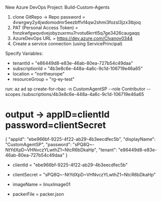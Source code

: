 New Azure DevOps Project: Build-Custom-Agents

1. clone GitRepo -> Repo password = 4vwrgwy2y4jwdomodmr5eezbffvf4qw2shmi3fozsl3jzx3lbjoq
2. PAT (Personal Access Token) = fnnzkwfgwqvdvejobyzuxrmu7rvotu6krrtl5q7ge3426caugaqq
3. AzureDevOps URL = https://dev.azure.com/CIvanov0344
4. Create a service connection (using ServicePrincipal)

Specify Variables:

- tenantId = "e86449d8-e83e-46ab-80ea-727b54c49daa"
- subscriptionId = "4b3e8c6e-448a-4a6c-9c1d-106719e46a65"
- location = "northeurope"
- resourceGroup = "rg-ey-test"

run: 
az ad sp create-for-rbac -n CustomAgentSP --role Contributor --scopes /subscriptions/4b3e8c6e-448a-4a6c-9c1d-106719e46a65

# output ->  appID=clientId  password=clientSecret
{
  "appId": "ebe966bf-9225-4f22-ab29-4b3eecdfec5b",
  "displayName": "CustomAgentSP",
  "password": "sPQ8Q~-NtYdXpD~VHNvczYLwthZ1~NtcR6bDkaHp",
  "tenant": "e86449d8-e83e-46ab-80ea-727b54c49daa"
}

- clientId = "ebe966bf-9225-4f22-ab29-4b3eecdfec5b"
- clientSecret = "sPQ8Q~-NtYdXpD~VHNvczYLwthZ1~NtcR6bDkaHp"

- imageName = linuxImage01

- packerFile = packer.json